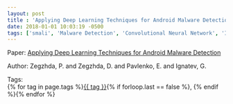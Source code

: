 ```yaml
---
layout: post
title : 'Applying Deep Learning Techniques for Android Malware Detection'
date: 2018-01-01 10:03:19 -0500
tags: ['smali', 'Malware Detection', 'Convolutional Neural Network', 'Image']
---
```

Paper: [Applying Deep Learning Techniques for Android Malware Detection](https://doi.org/10.1145/3264437.3264476)

Author: Zegzhda, P. and Zegzhda, D. and Pavlenko, E. and Ignatev, G.




 Tags:  
        <span>{% for tag in page.tags %}<a href="/tags/#{{ tag | slugify }}">{{ tag }}</a>{% if forloop.last == false %}, {% endif %}{% endfor %}</span>
